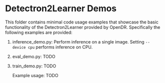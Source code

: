 # Detectron2Learner Demos

This folder contains minimal code usage examples that showcase the basic functionality of the Detectron2Learner 
provided by OpenDR. Specifically the following examples are provided:
1. inference_demo.py: Perform inference on a single image. Setting `--device cpu` performs inference on CPU.
   
2. eval_demo.py: TODO
   
3. train_demo.py: TODO
   
    Example usage:
    TODO
